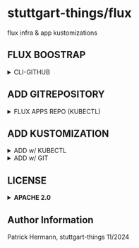 # stuttgart-things/flux

flux infra & app kustomizations

## FLUX BOOSTRAP

<details><summary>CLI-GITHUB</summary>

```bash
# BOOTSTRAP GITHUB
export KUBECONFIG=<KUBECONFIG>
export GITHUB_TOKEN=<TOKEN>
flux bootstrap github --owner=stuttgart-things --repository=stuttgart-things --path=clusters/dev-cluster
```

</details>

## ADD GITREPOSITORY

<details><summary>FLUX APPS REPO (KUBECTL)</summary>

```bash
kubectl apply -f - <<EOF
apiVersion: source.toolkit.fluxcd.io/v1
kind: GitRepository
metadata:
  name: flux-apps
  namespace: flux-system
spec:
  interval: 1m0s
  ref:
    branch: feature/add-cert-manager
  url: https://github.com/stuttgart-things/flux.git
EOF
```

</details>

## ADD KUSTOMIZATION

<details><summary>ADD w/ KUBECTL</summary>

```bash
# BOOTSTRAP GITHUB
export KUBECONFIG=<KUBECONFIG>
export GITHUB_TOKEN=<TOKEN>
flux bootstrap github --owner=stuttgart-things --repository=stuttgart-things --path=clusters/dev-cluster
```

</details>

<details><summary>ADD w/ GIT</summary>


</details>

## LICENSE

<details><summary><b>APACHE 2.0</b></summary>

Copyright 2023 patrick hermann.

Licensed under the Apache License, Version 2.0 (the "License");
you may not use this file except in compliance with the License.
You may obtain a copy of the License at

    http://www.apache.org/licenses/LICENSE-2.0

Unless required by applicable law or agreed to in writing, software
distributed under the License is distributed on an "AS IS" BASIS,
WITHOUT WARRANTIES OR CONDITIONS OF ANY KIND, either express or implied.
See the License for the specific language governing permissions and
limitations under the License.

</details>

Author Information
------------------
Patrick Hermann, stuttgart-things 11/2024
